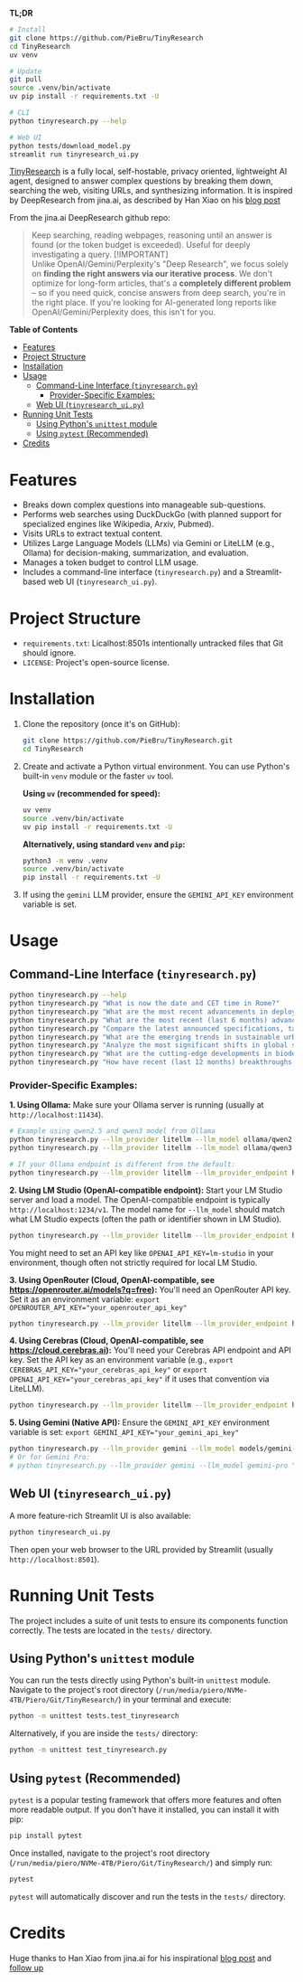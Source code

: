 **TL;DR**
```bash
# Install
git clone https://github.com/PieBru/TinyResearch
cd TinyResearch
uv venv

# Update
git pull
source .venv/bin/activate
uv pip install -r requirements.txt -U

# CLI
python tinyresearch.py --help

# Web UI
python tests/download_model.py
streamlit run tinyresearch_ui.py
```

[TinyResearch](https://github.com/PieBru/TinyResearch) is a fully local, self-hostable, privacy oriented, lightweight AI agent, designed to answer complex questions by breaking them down, searching the web, visiting URLs, and synthesizing information. It is inspired by DeepResearch from jina.ai, as described by Han Xiao on his [blog post](https://jina.ai/news/a-practical-guide-to-implementing-deepsearch-deepresearch/)

From the jina.ai DeepResearch github repo:
> Keep searching, reading webpages, reasoning until an answer is found (or the token budget is exceeded). Useful for deeply investigating a query.
> [!IMPORTANT]  
> Unlike OpenAI/Gemini/Perplexity's "Deep Research", we focus solely on **finding the right answers via our iterative process**. We don't optimize for long-form articles, that's a **completely different problem** – so if you need quick, concise answers from deep search, you're in the right place. If you're looking for AI-generated long reports like OpenAI/Gemini/Perplexity does, this isn't for you.

**Table of Contents**
- [Features](#features)
- [Project Structure](#project-structure)
- [Installation](#installation)
- [Usage](#usage)
  - [Command-Line Interface (`tinyresearch.py`)](#command-line-interface-tinyresearchpy)
    - [Provider-Specific Examples:](#provider-specific-examples)
  - [Web UI (`tinyresearch_ui.py`)](#web-ui-tinyresearch_uipy)
- [Running Unit Tests](#running-unit-tests)
  - [Using Python's `unittest` module](#using-pythons-unittest-module)
  - [Using `pytest` (Recommended)](#using-pytest-recommended)
- [Credits](#credits)

# Features

-   Breaks down complex questions into manageable sub-questions.
-   Performs web searches using DuckDuckGo (with planned support for specialized engines like Wikipedia, Arxiv, Pubmed).
-   Visits URLs to extract textual content.
-   Utilizes Large Language Models (LLMs) via Gemini or LiteLLM (e.g., Ollama) for decision-making, summarization, and evaluation.
-   Manages a token budget to control LLM usage.
-   Includes a command-line interface (`tinyresearch.py`) and a Streamlit-based web UI (`tinyresearch_ui.py`).

# Project Structure

-   `requirements.txt`: Licalhost:8501s intentionally untracked files that Git should ignore.
-   `LICENSE`: Project's open-source license.

# Installation

1.  Clone the repository (once it's on GitHub):
    ```bash
    git clone https://github.com/PieBru/TinyResearch.git
    cd TinyResearch 
    ```
2.  Create and activate a Python virtual environment. You can use Python's built-in `venv` module or the faster `uv` tool.

    **Using `uv` (recommended for speed):**
    ```bash
    uv venv
    source .venv/bin/activate
    uv pip install -r requirements.txt -U
    ```
    **Alternatively, using standard `venv` and `pip`:**
    ```bash
    python3 -m venv .venv
    source .venv/bin/activate
    pip install -r requirements.txt -U
    ```
3.  If using the `gemini` LLM provider, ensure the `GEMINI_API_KEY` environment variable is set.

# Usage

## Command-Line Interface (`tinyresearch.py`)

```bash
python tinyresearch.py --help
python tinyresearch.py "What is now the date and CET time in Rome?"
python tinyresearch.py "What are the most recent advancements in deploying AI for early cancer"
python tinyresearch.py "What are the most recent (last 6 months) advancements in deploying AI for early cancer detection, and what are the primary ethical concerns being discussed regarding these new methods?"
python tinyresearch.py "Compare the latest announced specifications, target launch windows, and primary mission objectives of the top three private space companies aiming for Mars colonization within the next two decades."
python tinyresearch.py "What are the emerging trends in sustainable urban agriculture in densely populated Asian megacities over the past year, including specific examples of successful projects and the key challenges they are overcoming?"
python tinyresearch.py "Analyze the most significant shifts in global semiconductor supply chain strategies announced by major chip manufacturers and governments in the last 9 months, and what are the projected impacts on consumer electronics availability and pricing?"
python tinyresearch.py "What are the cutting-edge developments in biodegradable plastics derived from non-food biomass sources reported in the last year, focusing on scalability and end-of-life environmental impact compared to traditional plastics?"
python tinyresearch.py "How have recent (last 12 months) breakthroughs in quantum error correction affected the projected timelines for fault-tolerant quantum computing, and which research institutions or companies are leading these specific error correction advancements?"
```

### Provider-Specific Examples:

**1. Using Ollama:**
Make sure your Ollama server is running (usually at `http://localhost:11434`).
```bash
# Example using qwen2.5 and qwen3 model from Ollama
python tinyresearch.py --llm_provider litellm --llm_model ollama/qwen2.5 "Your question"
python tinyresearch.py --llm_provider litellm --llm_model ollama/qwen3 "Your question"

# If your Ollama endpoint is different from the default:
python tinyresearch.py --llm_provider litellm --llm_provider_endpoint http://your-ollama-host:11434 --llm_model ollama/llama3 "Your question"
```

**2. Using LM Studio (OpenAI-compatible endpoint):**
Start your LM Studio server and load a model. The OpenAI-compatible endpoint is typically `http://localhost:1234/v1`.
The model name for `--llm_model` should match what LM Studio expects (often the path or identifier shown in LM Studio).
```bash
python tinyresearch.py --llm_provider litellm --llm_provider_endpoint http://localhost:1234/v1 --llm_model local-model/ggml-model-name "Your question"
```
You might need to set an API key like `OPENAI_API_KEY=lm-studio` in your environment, though often not strictly required for local LM Studio.

**3. Using OpenRouter (Cloud, OpenAI-compatible, see https://openrouter.ai/models?q=free):**
You'll need an OpenRouter API key. Set it as an environment variable: `export OPENROUTER_API_KEY="your_openrouter_api_key"`
```bash
python tinyresearch.py --llm_provider litellm --llm_provider_endpoint https://openrouter.ai/api/v1 --llm_model openrouter/qwen/qwen3-235b-a22b:free "Your question"
```

**4. Using Cerebras (Cloud, OpenAI-compatible, see https://cloud.cerebras.ai):**
You'll need your Cerebras API endpoint and API key. Set the API key as an environment variable (e.g., `export CEREBRAS_API_KEY="your_cerebras_api_key"` or `export OPENAI_API_KEY="your_cerebras_api_key"` if it uses that convention via LiteLLM).
```bash
python tinyresearch.py --llm_provider litellm --llm_provider_endpoint https://your-cerebras-api.com/v1 --llm_model cerebras/btlm-3b-8k-base "Your question"
```

**5. Using Gemini (Native API):**
Ensure the `GEMINI_API_KEY` environment variable is set: `export GEMINI_API_KEY="your_gemini_api_key"`
```bash
python tinyresearch.py --llm_provider gemini --llm_model models/gemini-2.0-flash-latest "Your question"
# Or for Gemini Pro:
# python tinyresearch.py --llm_provider gemini --llm_model gemini-pro "Your question"
```

## Web UI (`tinyresearch_ui.py`)
A more feature-rich Streamlit UI is also available:
```bash
python tinyresearch_ui.py
```
Then open your web browser to the URL provided by Streamlit (usually `http://localhost:8501`).

# Running Unit Tests

The project includes a suite of unit tests to ensure its components function correctly. The tests are located in the `tests/` directory.

## Using Python's `unittest` module

You can run the tests directly using Python's built-in `unittest` module. Navigate to the project's root directory (`/run/media/piero/NVMe-4TB/Piero/Git/TinyResearch/`) in your terminal and execute:

```bash
python -m unittest tests.test_tinyresearch
```

Alternatively, if you are inside the `tests/` directory:
```bash
python -m unittest test_tinyresearch.py
```

## Using `pytest` (Recommended)

`pytest` is a popular testing framework that offers more features and often more readable output. If you don't have it installed, you can install it with pip:
```bash
pip install pytest
```
Once installed, navigate to the project's root directory (`/run/media/piero/NVMe-4TB/Piero/Git/TinyResearch/`) and simply run:
```bash
pytest
```
`pytest` will automatically discover and run the tests in the `tests/` directory.

# Credits
Huge thanks to Han Xiao from jina.ai for his inspirational [blog post](https://jina.ai/news/a-practical-guide-to-implementing-deepsearch-deepresearch/) and [follow up](https://jina.ai/news/snippet-selection-and-url-ranking-in-deepsearch-deepresearch/)
